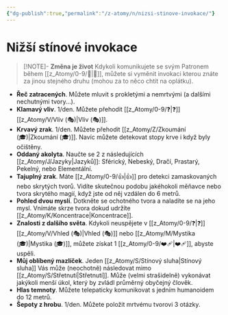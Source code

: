 ```yaml
---
{"dg-publish":true,"permalink":"/z-atomy/n/nizsi-stinove-invokace/"}
---
```


# Nižší stínové invokace
>[!NOTE]- **Změna je život**
>Kdykoli komunikujete se svým Patronem během [[z_Atomy/0-9/🔋\|🔋]], můžete si vyměnit invokaci kterou znáte za jinou stejného druhu (mohou za to něco chtít na oplátku).

- **Řeč zatracených**. Můžete mluvit s prokletými a nemrtvými (a dalšími nechutnými tvory...).
⠀
- **Klamavý vliv**. 1/den. Můžete přehodit [[z_Atomy/0-9/❓\|❓]] [[z_Atomy/V/Vliv (🎭)\|Vliv (🎭)]].
⠀
- **Krvavý zrak**. 1/den. Můžete přehodit [[z_Atomy/Z/Zkoumání (🎓)\|Zkoumání (🎓)]]. Navíc můžete detekovat stopy krve i když byly očištěny.
⠀
- **Oddaný akolyta**. Naučte se 2 z následujících [[z_Atomy/J/Jazyky\|Jazyků]]: Sférický, Nebeský, Dračí, Prastarý, Pekelný, nebo Elementální.
⠀
- **Tajuplný zrak**. Máte [[z_Atomy/0-9/👍\|👍]] pro detekci zamaskovaných nebo skrytých tvorů. Vidíte skutečnou podobu jakéhokoli měňavce nebo tvora skrytého magií, když jste od něj vzdálen do 6 metrů.
⠀
- **Pohled dvou myslí**. Dotkněte se ochotného tvora a naladíte se na jeho mysl. Vnímáte skrze tvora dokud udržíte [[z_Atomy/K/Koncentrace\|Koncentrace]].
⠀
- **Znalosti z dalšího světa**. Kdykoli neuspějete v [[z_Atomy/0-9/❓\|❓]] [[z_Atomy/V/Vhled (🎭)\|Vhled (🎭)]] nebo [[z_Atomy/M/Mystika (🎓)\|Mystika (🎓)]], můžete získat 1 [[z_Atomy/0-9/❤️‍🩹\|❤️‍🩹]], abyste uspěli.
⠀
- **Můj oblíbený mazlíček**. Jeden [[z_Atomy/S/Stínový sluha\|Stínový sluha]] Vás může (neochotně) následovat mimo [[z_Atomy/S/Střetnutí\|Střetnutí]]. Může (velmi strašidelně) vykonávat jakýkoli menší úkol, který by zvládl průměrný obyčejný člověk.
⠀
- **Hlas temnoty**. Můžete telepaticky komunikovat s jedním humanoidem do 12 metrů.
⠀
- **Šepoty z hrobu**. 1/den. Můžete položit mrtvému tvorovi 3 otázky.